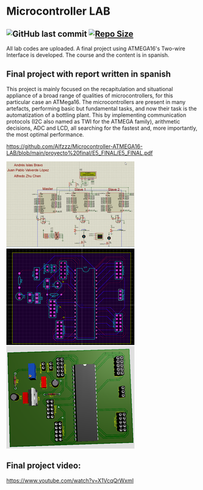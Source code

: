 # Microcontroller LAB 

![GitHub last commit](https://img.shields.io/github/last-commit/Alfzzz/Microcontroller-ATMEGA16-LAB) [![Repo Size](https://img.shields.io/github/repo-size/Alfzzz/Microcontroller-ATMEGA16-LAB.svg)](https://github.com/Alfzzz/Microcontroller-ATMEGA16-LAB/README.md)
-----------------

All lab codes are uploaded. A final project using ATMEGA16's Two-wire Interface is developed. The course and the content is in spanish. 

##  Final project with report written in spanish 
This project is mainly focused on the recapitulation and situational appliance of a broad range of qualities of microcontrollers, for this particular case an ATMega16. The microcontrollers are present in many artefacts, performing basic but fundamental tasks, and now their task is the automatization of a bottling plant. This by implementing communication protocols (I2C also named as TWI for the ATMEGA family), arithmetic decisions, ADC and LCD, all searching for the fastest and, more importantly, the most optimal performance. 

https://github.com/Alfzzz/Microcontroller-ATMEGA16-LAB/blob/main/proyecto%20final/E5_FINAL/E5_FINAL.pdf


<img src="Picture1.png" data-canonical-src="Picture1.png" />
<img src="Picture2.png" data-canonical-src="Picture2.png" />
<img src="Picture3.png" data-canonical-src="Picture3.png" />


 
## Final project video: 

https://www.youtube.com/watch?v=X1VcqQrWxmI
